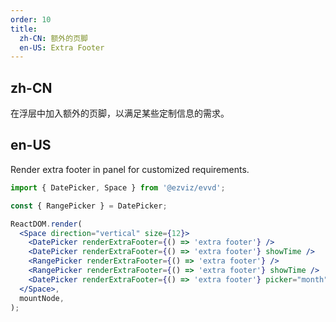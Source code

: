 ```yaml
---
order: 10
title:
  zh-CN: 额外的页脚
  en-US: Extra Footer
---
```


## zh-CN

在浮层中加入额外的页脚，以满足某些定制信息的需求。

## en-US

Render extra footer in panel for customized requirements.

```jsx
import { DatePicker, Space } from '@ezviz/evvd';

const { RangePicker } = DatePicker;

ReactDOM.render(
  <Space direction="vertical" size={12}>
    <DatePicker renderExtraFooter={() => 'extra footer'} />
    <DatePicker renderExtraFooter={() => 'extra footer'} showTime />
    <RangePicker renderExtraFooter={() => 'extra footer'} />
    <RangePicker renderExtraFooter={() => 'extra footer'} showTime />
    <DatePicker renderExtraFooter={() => 'extra footer'} picker="month" />
  </Space>,
  mountNode,
);
```
